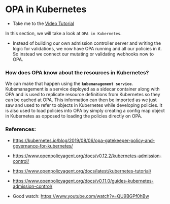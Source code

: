 # OPA in Kubernetes

  - Take me to the [Video Tutorial](https://kodekloud.com/topic/opa-in-kubernetes/)

In this section, we will take a look at `OPA in Kubernetes`.

- Instead of building our own admission controller server and writing the logic for validations, we now have OPA running and all our policies in it. So instead we connect our mutating or validating webhooks now to OPA.


### How does OPA know about the resources in Kubernetes?

We can make that happen using the **`kubemanagement service`**. Kubemanagement is a service deployed as a sidecar container along with OPA and is used to replicate resource definitions from Kubernetes so they can be cached at OPA. This information can then be imported as we just saw and used to refer to objects in Kubernetes while developing policies. It is also used to load policies into OPA by simply creating a config map object in Kubernetes as opposed to loading the policies directly on OPA.


### References:

- https://kubernetes.io/blog/2019/08/06/opa-gatekeeper-policy-and-governance-for-kubernetes/

- https://www.openpolicyagent.org/docs/v0.12.2/kubernetes-admission-control/

- https://www.openpolicyagent.org/docs/latest/kubernetes-tutorial/

- https://www.openpolicyagent.org/docs/v0.11.0/guides-kubernetes-admission-control/

- Good watch: https://www.youtube.com/watch?v=QU9BGPf0hBw


